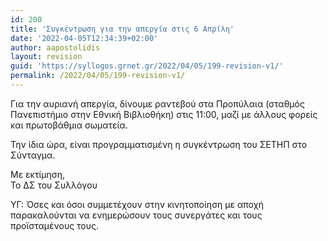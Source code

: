 ```yaml
---
id: 200
title: 'Συγκέντρωση για την απεργία στις 6 Απρίλη'
date: '2022-04-05T12:34:39+02:00'
author: aapostolidis
layout: revision
guid: 'https://syllogos.grnet.gr/2022/04/05/199-revision-v1/'
permalink: /2022/04/05/199-revision-v1/
---
```


Για την αυριανή απεργία, δίνουμε ραντεβού στα Προπύλαια (σταθμός Πανεπιστήμιο στην Εθνική Βιβλιοθήκη) στις 11:00, μαζί με άλλους φορείς και πρωτοβάθμια σωματεία.

Την ίδια ώρα, είναι προγραμματισμένη η συγκέντρωση του ΣΕΤΗΠ στο Σύνταγμα.

Με εκτίμηση,  
Το ΔΣ του Συλλόγου

ΥΓ: Όσες και όσοι συμμετέχουν στην κινητοποίηση με αποχή παρακαλούνται να ενημερώσουν τους συνεργάτες και τους προϊσταμένους τους.